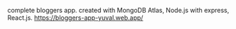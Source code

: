 complete bloggers app. created with MongoDB Atlas, Node.js with express, React.js. https://bloggers-app-yuval.web.app/
